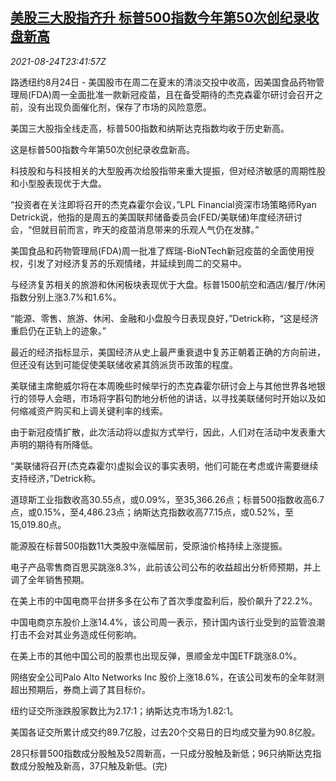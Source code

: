 <!--1629849662000-->
[美股三大股指齐升 标普500指数今年第50次创纪录收盘新高](https://cn.reuters.com/article/usa-stocks-0824-tues-idCNKBS2FP23S)
------

<div><i>2021-08-24T23:41:57Z</i></div><p>路透纽约8月24日 - 美国股市在周二在夏末的清淡交投中收高，因美国食品药物管理局(FDA)周一全面批准一款新冠疫苗，且在备受期待的杰克森霍尔研讨会召开之前，没有出现负面催化剂，保存了市场的风险意愿。</p><p>美国三大股指全线走高，标普500指数和纳斯达克指数均收于历史新高。</p><p>这是标普500指数今年第50次创纪录收盘新高。</p><p>科技股和与科技相关的大型股再次给股指带来重大提振，但对经济敏感的周期性股和小型股表现优于大盘。</p><p>“投资者在关注即将召开的杰克森霍尔会议，”LPL Financial资深市场策略师Ryan Detrick说，他指的是周五的美国联邦储备委员会(FED/美联储)年度经济研讨会，“但就目前而言，昨天的疫苗消息带来的乐观人气仍在发酵。”</p><p>美国食品和药物管理局(FDA)周一批准了辉瑞-BioNTech新冠疫苗的全面使用授权，引发了对经济复苏的乐观情绪，并延续到周二的交易中。</p><p>与经济复苏相关的旅游和休闲板块表现优于大盘。标普1500航空和酒店/餐厅/休闲指数分别上涨3.7%和1.6%。</p><p>“能源、零售、旅游、休闲、金融和小盘股今日表现良好，”Detrick称，“这是经济重启仍在正轨上的迹象。”</p><p>最近的经济指标显示，美国经济从史上最严重衰退中复苏正朝着正确的方向前进，但还没有达到可能促使美联储收紧其鸽派货币政策的程度。</p><p>美联储主席鲍威尔将在本周晚些时候举行的杰克森霍尔研讨会上与其他世界各地银行的领导人会晤，市场将字斟句酌地分析他的讲话，以寻找美联储何时开始以及如何缩减资产购买和上调关键利率的线索。</p><p>由于新冠疫情扩散，此次活动将以虚拟方式举行，因此，人们对在活动中发表重大声明的期待有所降低。</p><p>“美联储将召开(杰克森霍尔)虚拟会议的事实表明，他们可能在考虑或许需要继续支持经济，”Detrick称。</p><p>道琼斯工业指数收高30.55点，或0.09%，至35,366.26点；标普500指数收高6.7点，或0.15%，至4,486.23点；纳斯达克指数收高77.15点，或0.52%，至15,019.80点。</p><p>能源股在标普500指数11大类股中涨幅居前，受原油价格持续上涨提振。</p><p>电子产品零售商百思买跳涨8.3%，此前该公司公布的收益超出分析师预期，并上调了全年销售预期。</p><p>在美上市的中国电商平台拼多多在公布了首次季度盈利后，股价飙升了22.2%。</p><p>中国电商京东股价上涨14.4%，该公司周一表示，预计国内该行业受到的监管浪潮打击不会对其业务造成任何影响。</p><p>在美上市的其他中国公司的股票也出现反弹，景顺金龙中国ETF跳涨8.0%。</p><p>网络安全公司Palo Alto Networks Inc 股价上涨18.6%，在该公司发布的全年财测超出预期后，券商上调了其目标价。</p><p>纽约证交所涨跌股家数比为2.17:1；纳斯达克市场为1.82:1。</p><p>美国各证交所累计成交约89.7亿股，过去20个交易日的日均成交量为90.8亿股。</p><p>28只标普500指数成分股触及52周新高，一只成分股触及新低；96只纳斯达克指数成分股触及新高，37只触及新低。(完)</p>
